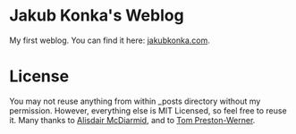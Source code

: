 # Jakub Konka's Weblog

My first weblog. You can find it here: [jakubkonka.com](http://www.jakubkonka.com).

# License

You may not reuse anything from within _posts directory without my permission.
However, everything else is MIT Licensed, so feel free to reuse it. Many thanks
to [Alisdair McDiarmid], and to [Tom Preston-Werner].

[Alisdair McDiarmid]: https://github.com/alisdair/alisdair.github.com/
[Tom Preston-Werner]: https://github.com/mojombo/mojombo.github.com/
